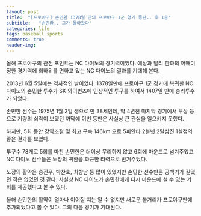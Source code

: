 ```yaml
---
layout: post
title:  "[프로야구] 손민환 1378일 만의 프로야구 1군 경기 등판.. 후 1승"
subtitle:   "손민환.. 그가 돌아왔다"
categories: life
tags: baseball sports
comments: true
header-img: 
---
```


올해 프로야구의 관전 포인트는 NC 다이노의 경기력이었다. 예상과 달리 한화의 어매이징한 경기력에 최하위를 면하고 있는 NC 다이노의 결과를 기대해 본다.

2013년 6월 5일에는 역사적인 날이었다. 1378일만에 프로야구 1군 경기에 복귀한 NC 다이노의 손민한 투수가 SK 와이번즈에 인상적인 투구를 하여서 1407일 만에 승리투수가 되었다.

손민한 선수는 1975년 1월 2일 생으로 만 38세인데, 약 4년전 마지막 경기에서 부상 등으로 기량의 쇠락이 보였던 까닥에 이번 등판은 사실상 큰 관심을 일으키지 못했다. 

하지만, 5회 동안 강약조절 및 최고 구속 146km 으로 5피안타 2볼넷 2탈삼진 1실점의 좋은 결과를 보였다. 

투구수 78개로 5회를 마친 손민한은 더이상 무리하지 않고 6회에 마운드로 넘겨주었고 NC 다이노 선수들은 노장의 귀환을 화끈한 타력으로 반겨주었다.

노장의 활약은 송진우, 박찬호, 최향남 등 많이 있었지만 손민한 선수만큼 공백기가 길었던 적은 없었던 것 같다. 사실상 NC 다이노가 손민한에게 다시 마운드에 설 수 있는 기회를 제공했다고 볼 수 있다.

올해 손민한의 활약이 얼마나 이어질 지는 알 수 없지만 새로운 볼거리가 프로야구판에 추가되었다고 볼 수 있다. 그의 다음 경기가 기대된다.


